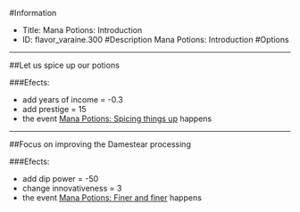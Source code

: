 #Information
 - Title: Mana Potions: Introduction
 - ID: flavor_varaine.300
#Description
Mana Potions: Introduction
#Options

___
##Let us spice up our potions

###Efects:<ul><li>add years of income = -0.3</li><li>add prestige = 15</li><li>the event [Mana Potions: Spicing things up](../events/mana_potions_spicing_things_up.md) happens</li></ul>

___
##Focus on improving the Damestear processing

###Efects:<ul><li>add dip power = -50</li><li>change innovativeness = 3</li><li>the event [Mana Potions: Finer and finer](../events/mana_potions_finer_and_finer.md) happens</li></ul>
